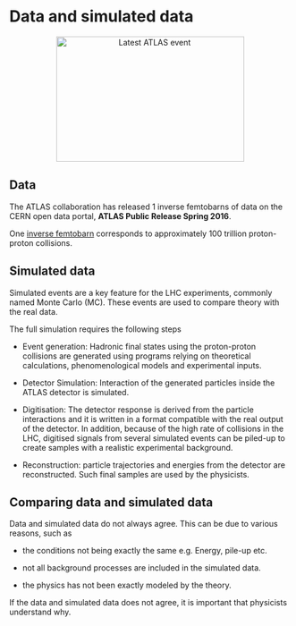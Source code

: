 # Data and simulated data
<CENTER>
<img style="width: 336px; height: 224px;" id="event" alt="Latest ATLAS event" src="http://atlas-live.cern.ch/archive/6.png" height="55%">
</CENTER>

## Data 
The ATLAS collaboration has released 1 inverse femtobarns of data on the CERN open data portal, **ATLAS Public Release Spring 2016**.

One [inverse femtobarn](http://writing-guidelines.web.cern.ch/entries/inverse-femtobarn) corresponds to approximately 100 trillion proton-proton collisions.

## Simulated data
Simulated events are a key feature for the LHC
experiments, commonly named Monte Carlo (MC). These events are used to compare theory with the real
data.

The full simulation requires the following steps
* Event generation: Hadronic final states using the
proton-proton collisions are generated using programs relying  on  theoretical  calculations,  phenomenological
models and experimental inputs.

* Detector Simulation: Interaction of the generated
particles inside the ATLAS detector is simulated.

* Digitisation: The detector response is derived from
the particle interactions and it is written in a format
compatible with the real output of the detector. In addition,
because of the high rate of collisions in the LHC, digitised
signals from several simulated events can be piled-up to
create samples with a realistic experimental background.

* Reconstruction:  particle trajectories and energies
from the detector are reconstructed. Such final samples
are used by the physicists.

## Comparing data and simulated data

Data and simulated data do not always agree.  This can be due to various reasons, such as

* the conditions not being exactly the same e.g. Energy, pile-up etc.

* not all background processes are included in the simulated data. 

* the physics has not been exactly modeled by the theory.

If the data and simulated data does not agree, it is important that physicists understand why.
